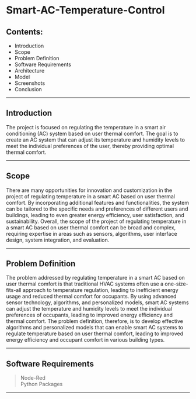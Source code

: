 # Smart-AC-Temperature-Control

## Contents: 
* Introduction 
* Scope
* Problem Definition
* Software Requirements 
* Architecture
* Model
* Screenshots
* Conclusion 
___

## Introduction

The project is focused on regulating the temperature in a smart air conditioning (AC) system based on user thermal comfort. The goal is to create an AC system that can adjust its temperature and humidity levels to meet the individual preferences of the user, thereby providing optimal thermal comfort.
___

## Scope 

There are many opportunities for innovation and customization in the project of regulating temperature in a smart AC based on user thermal comfort. By incorporating additional features and functionalities, the system can be tailored to the specific needs and preferences of different users and buildings, leading to even greater energy efficiency, user satisfaction, and sustainability.
Overall, the scope of the project of regulating temperature in a smart AC based on user thermal comfort can be broad and complex, requiring expertise in areas such as sensors, algorithms, user interface design, system integration, and evaluation.
___

## Problem Definition 

The problem addressed by regulating temperature in a smart AC based on user thermal comfort is that traditional HVAC systems often use a one-size-fits-all approach to temperature regulation, leading to inefficient energy usage and reduced thermal comfort for occupants. By using advanced sensor technology, algorithms, and personalized models, smart AC systems can adjust the temperature and humidity levels to meet the individual preferences of occupants, leading to improved energy efficiency and thermal comfort. The problem definition, therefore, is to develop effective algorithms and personalized models that can enable smart AC systems to regulate temperature based on user thermal comfort, leading to improved energy efficiency and occupant comfort in various building types.
___

## Software Requirements

> Node-Red <br>
> Python Packages
___
